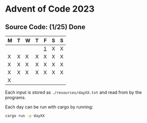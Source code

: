 # Advent of Code 2023

## Source Code: (1/25) Done  

| M  | T  | W  | T  | F  | S  | S  |
|----|----|----|----|----|----|----|
|    |    |    |    |  [1](day01/src/main.rs) |  X |  X |
|  X |  X |  X |  X |  X |  X |  X |
|  X |  X |  X |  X |  X |  X |  X |
|  X |  X |  X |  X |  X |  X |  X |
|  X |

Each input is stored as `./resources/dayXX.txt` and read from by the programs.

Each day can be run with cargo by running:
```zsh
cargo run -p dayXX
```

<!-- Where XX is the day and Y is the part. -->

